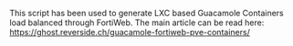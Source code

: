 This script has been used to generate LXC based Guacamole Containers load balanced through FortiWeb.
The main article can be read here: https://ghost.reverside.ch/guacamole-fortiweb-pve-containers/
